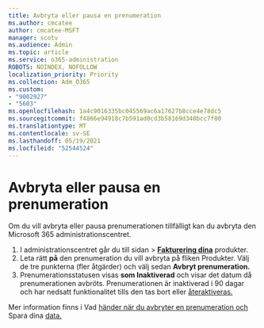 ```yaml
---
title: Avbryta eller pausa en prenumeration
ms.author: cmcatee
author: cmcatee-MSFT
manager: scotv
ms.audience: Admin
ms.topic: article
ms.service: o365-administration
ROBOTS: NOINDEX, NOFOLLOW
localization_priority: Priority
ms.collection: Adm_O365
ms.custom:
- "9002927"
- "5603"
ms.openlocfilehash: 1a4c9016335bc045569ac6a17627b8cce4e78dc5
ms.sourcegitcommit: f4866e94918c7b591ad0cd3b58169d340bcc7f00
ms.translationtype: MT
ms.contentlocale: sv-SE
ms.lasthandoff: 05/19/2021
ms.locfileid: "52544524"
---
```

# <a name="suspend-or-pause-a-subscription"></a>Avbryta eller pausa en prenumeration

Om du vill avbryta eller pausa prenumerationen tillfälligt kan du avbryta den Microsoft 365 administrationscentret.

1. I administrationscentret går du till sidan  >  **[Fakturering dina](https://go.microsoft.com/fwlink/p/?linkid=842054)** produkter.
2. Leta rätt **på** den prenumeration du vill avbryta på fliken Produkter. Välj de tre punkterna (fler åtgärder) och välj sedan **Avbryt prenumeration.**
3. Prenumerationsstatusen visas **som Inaktiverad** och visar det datum då prenumerationen avbröts. Prenumerationen är inaktiverad i 90 dagar och har nedsatt funktionalitet tills den tas bort eller [återaktiveras.](/microsoft-365/commerce/subscriptions/reactivate-your-subscription)

Mer information finns i Vad [händer när du avbryter en prenumeration och](/microsoft-365/commerce/subscriptions/cancel-your-subscription#what-happens-when-you-cancel-a-subscription) Spara dina [data.](/microsoft-365/commerce/subscriptions/cancel-your-subscription#save-your-data)
